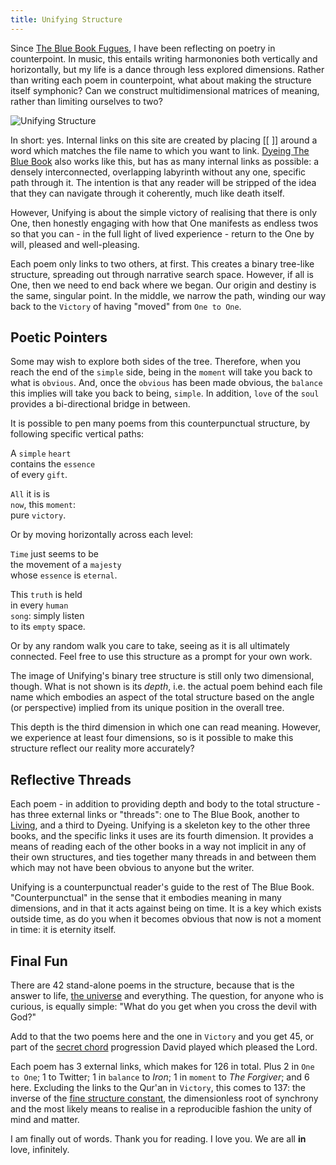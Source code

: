 ```yaml
---
title: Unifying Structure
---
```


Since [The Blue Book Fugues](https://thebluebook.co.za/fugue-i/), I have been reflecting on poetry in counterpoint. In music, this entails writing harmononies both vertically and horizontally, but my life is a dance through less explored dimensions. Rather than writing each poem in counterpoint, what about making the structure itself symphonic? Can we construct multidimensional matrices of meaning, rather than limiting ourselves to two?  

![Unifying Structure](https://thebluebook.co.za/img/unifying_structure.jpg)

In short: yes. Internal links on this site are created by placing \[\[ \]\] around a word which matches the file name to which you want to link. [Dyeing The Blue Book](https://dyeing.thebluebook.co.za) also works like this, but has as many internal links as possible: a densely interconnected, overlapping labyrinth without any one, specific path through it. The intention is that any reader will be stripped of the idea that they can navigate through it coherently, much like death itself.  

However, Unifying is about the simple victory of realising that there is only One, then honestly engaging with how that One manifests as endless twos so that you can - in the full light of lived experience - return to the One by will, pleased and well-pleasing.  

Each poem only links to two others, at first. This creates a binary tree-like structure, spreading out through narrative search space. However, if all is One, then we need to end back where we began. Our origin and destiny is the same, singular point. In the middle, we narrow the path, winding our way back to the `Victory` of having "moved" from `One to One`.  

## Poetic Pointers

Some may wish to explore both sides of the tree. Therefore, when you reach the end of the `simple` side, being in the `moment` will take you back to what is `obvious`. And, once the `obvious` has been made obvious, the `balance` this implies will take you back to being, `simple`. In addition, `love` of the `soul` provides a bi-directional bridge in between. 

It is possible to pen many poems from this counterpunctual structure, by following specific vertical paths:  
  
A `simple` `heart`  
contains the `essence`  
of every `gift`.  
  
`All` it is is   
`now`, this `moment`:    
pure `victory`.    

Or by moving horizontally across each level:  
  
`Time` just seems to be  
the movement of a `majesty`  
whose `essence` is `eternal`.  
  
This `truth` is held  
in every `human`  
`song`: simply listen  
to its `empty` space.  

Or by any random walk you care to take, seeing as it is all ultimately connected. Feel free to use this structure as a prompt for your own work.

The image of Unifying's binary tree structure is still only two dimensional, though. What is not shown is its _depth_, i.e. the actual poem behind each file name which embodies an aspect of the total structure based on the angle (or perspective) implied from its unique position in the overall tree.  

This depth is the third dimension in which one can read meaning. However, we experience at least four dimensions, so is it possible to make this structure reflect our reality more accurately?

## Reflective Threads

Each poem - in addition to providing depth and body to the total structure - has three external links or "threads": one to The Blue Book, another to [Living](https://living.thebluebook.co.za/responsibility/urvatu_l_vuthqa.html), and a third to Dyeing. Unifying is a skeleton key to the other three books, and the specific links it uses are its fourth dimension. It provides a means of reading each of the other books in a way not implicit in any of their own structures, and ties together many threads in and between them which may not have been obvious to anyone but the writer.

Unifying is a counterpunctual reader's guide to the rest of The Blue Book. "Counterpunctual" in the sense that it embodies meaning in many dimensions, and in that it acts against being on time. It is a key which exists outside time, as do you when it becomes obvious that now is not a moment in time: it is eternity itself.  

## Final Fun

There are 42 stand-alone poems in the structure, because that is the answer to life, [the universe](https://thebluebook.co.za/canto-vi/the-no-boundary-condition.html) and everything. The question, for anyone who is curious, is equally simple: "What do you get when you cross the devil with God?" 

Add to that the two poems here and the one in `Victory` and you get 45, or part of the [secret chord](https://www.youtube.com/watch?v=M5ORMgl_KPE) progression David played which pleased the Lord.

Each poem has 3 external links, which makes for 126 in total. Plus 2 in `One to One`; 1 to Twitter; 1 in `balance` to _Iron_; 1 in `moment` to _The Forgiver_; and 6 here. Excluding the links to the Qur'an in `Victory`, this comes to 137: the inverse of the [fine structure constant](http://acta.uni-obuda.hu/Varlaki_Nadai_Bokor_14.pdf), the dimensionless root of synchrony and the most likely means to realise in a reproducible fashion the unity of mind and matter.

I am finally out of words. Thank you for reading. I love you. We are all **in** love, infinitely.